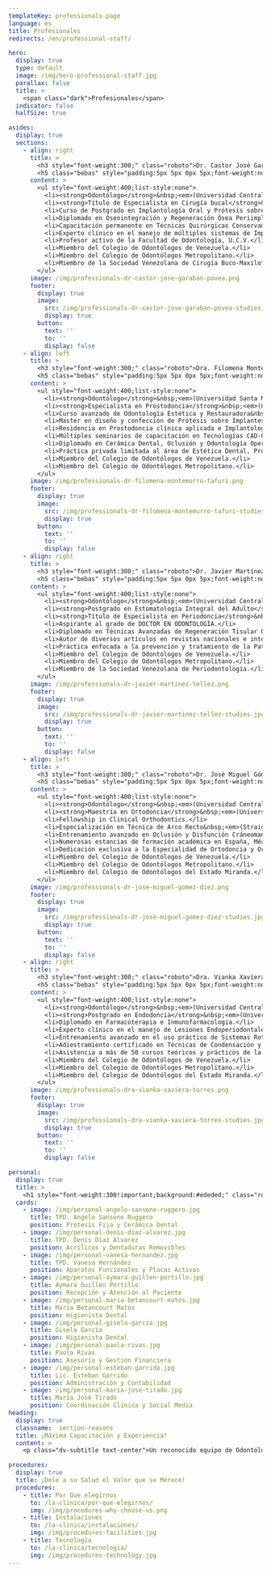 ```yaml
---
templateKey: professionals-page
language: es
title: Profesionales
redirects: /en/professional-staff/

hero:
  display: true
  type: default
  image: /img/hero-professional-staff.jpg
  parallax: false
  title: >
    <span class="dark">Profesionales</span>
  indicator: false
  halfSize: true

asides:
  display: true
  sections:
    - align: right
      title: >
        <h3 style="font-weight:300;" class="roboto">Dr. Castor José Garabán Povea</h3>
        <h5 class="bebas" style="padding:5px 5px 0px 5px;font-weight:normal;letter-spacing:2px;background:#333;color:#fff">CIRUGÍA BUCAL - IMPLANTES</h5>
      content: >
        <ul style="font-weight:400;list-style:none">
          <li><strong>Odontólogo</strong>&nbsp;<em>(Universidad Central de Venezuela, 1994)</em>.</li>
          <li><strong>Título de Especialista en Cirugía bucal</strong>&nbsp;<em>(Universidad Central de Venezuela, 2006)</em>.</li>
          <li>Curso de Postgrado en Implantología Oral y Prótesis sobre Implantes.</li>
          <li>Diplomado en Oseointegración y Regeneración Ósea Periimplantar.</li>
          <li>Capacitación permanente en Técnicas Quirúrgicas Conservadoras y Microinvasivas.</li>
          <li>Experto clínico en el manejo de múltiples sistemas de Implantología Oral Avanzada.</li>
          <li>Profesor activo de la Facultad de Odontología, U.C.V.</li>
          <li>Miembro del Colegio de Odontólogos de Venezuela.</li>
          <li>Miembro del Colegio de Odontólogos Metropolitano.</li>
          <li>Miembro de la Sociedad Venezolana de Cirugía Buco-Maxilofacial&nbsp;<em>(S.V.C.B.M.F.)</em>.</li>
        </ul>
      image: /img/professionals-dr-castor-jose-garaban-povea.png
      footer:
        display: true
        image:
          src: /img/professionals-dr-castor-jose-garaban-povea-studies.jpg
          display: true
        button:
          text: ''
          to: ''
          display: false
    - align: left
      title: >
        <h3 style="font-weight:300;" class="roboto">Dra. Filomena Montemurro Tafuri</h3>
        <h5 class="bebas" style="padding:5px 5px 0px 5px;font-weight:normal;letter-spacing:2px;background:#333;color:#fff">PRÓTESIS - ESTÉTICA DENTAL</h5>
      content: >
        <ul style="font-weight:400;list-style:none">
          <li><strong>Odontólogo</strong>&nbsp;<em>(Universidad Santa María, 2001)</em>.</li>
          <li><strong>Especialista en Prostodoncia</strong>&nbsp;<em>(Collegio dei Docenti di Odontoiatria, Italia, 2003).</em></li>
          <li>Curso avanzado de Odontología Estética y Restauradora&nbsp;<em>(U.S.M., 2004).</em></li>
          <li>Master en diseño y confección de Prótesis sobre Implantes.</li>
          <li>Residencia en Prostodoncia clínica aplicada e Implantología.</li>
          <li>Múltiples seminarios de capacitación en Tecnologías CAD-CAM y Diseño de Sonrisa.</li>
          <li>Diplomado en Cerámica Dental, Oclusión y Odontología Operatoria.</li>
          <li>Práctica privada limitada al área de Estética Dental, Prótesis y Rehabilitación Oral.</li>
          <li>Miembro del Colegio de Odontólogos de Venezuela.</li>
          <li>Miembro del Colegio de Odontólogos Metropolitano.</li>
        </ul>
      image: /img/professionals-dr-filomena-montemurro-tafuri.png
      footer:
        display: true
        image:
          src: /img/professionals-dr-filomena-montemurro-tafuri-studies.jpg
          display: true
        button:
          text: ''
          to: ''
          display: false
    - align: right
      title: >
        <h3 style="font-weight:300;" class="roboto">Dr. Javier Martínez Téllez</h3>
        <h5 class="bebas" style="padding:5px 5px 0px 5px;font-weight:normal;letter-spacing:2px;background:#333;color:#fff">ODONTOLOGÍA GENERAL - PERIODONCIA</h5>
      content: >
        <ul style="font-weight:400;list-style:none">
          <li><strong>Odontólogo</strong>&nbsp;<em>(Universidad Central de Venezuela, 2000).</em></li>
          <li><strong>Postgrado en Estomatología Integral del Adulto</strong>&nbsp;<em>(Universidad Santa María, 2004).</em></li>
          <li><strong>Título de Especialista en Periodoncia</strong>&nbsp;<em>(Universidad Central de Venezuela, 2014).</em></li>
          <li>Aspirante al grado de DOCTOR EN ODONTOLOGÍA.</li>
          <li>Diplomado en Técnicas Avanzadas de Regeneración Tisular Guiada.</li>
          <li>Autor de diversos artículos en revistas nacionales e internacionales.</li>
          <li>Práctica enfocada a la prevención y tratamiento de la Patología Periodontal.</li>
          <li>Miembro del Colegio de Odontólogos de Venezuela.</li>
          <li>Miembro del Colegio de Odontólogos Metropolitano.</li>
          <li>Miembro de la Sociedad Venezolana de Periodontología.</li>
        </ul>
      image: /img/professionals-dr-javier-martinez-tellez.png
      footer:
        display: true
        image:
          src: /img/professionals-dr-javier-martinez-tellez-studies.jpg
          display: true
        button:
          text: ''
          to: ''
          display: false
    - align: left
      title: >
        <h3 style="font-weight:300;" class="roboto">Dr. José Miguel Gómez Díez</h3>
        <h5 class="bebas" style="padding:5px 5px 0px 5px;font-weight:normal;letter-spacing:2px;background:#333;color:#fff">ORTODONCIA - ORTOPEDIA DENTOFACIAL</h5>
      content: >
        <ul style="font-weight:400;list-style:none">
          <li><strong>Odontólogo</strong>&nbsp;<em>(Universidad Central de Venezuela, 1996).</em></li>
          <li><strong>Maestría en Ortodoncia</strong>&nbsp;<em>(Universidad Autónoma de Tamaulipas, México, 2003).</em></li>
          <li>Fellowship in Clinical Orthodontics.</li>
          <li>Especialización en Técnica de Arco Recto&nbsp;<em>(Straigth Wire System).</em></li>
          <li>Entrenamiento avanzado en Oclusión y Disfunción Cráneomandibular.</li>
          <li>Numerosas estancias de formación académica en España, México y USA.</li>
          <li>Dedicación exclusiva a la Especialidad de Ortodoncia y Ortopedia Dentofacial.</li>
          <li>Miembro del Colegio de Odontólogos de Venezuela.</li>
          <li>Miembro del Colegio de Odontólogos Metropolitano.</li>
          <li>Miembro del Colegio de Odontólogos del Estado Miranda.</li>
        </ul>
      image: /img/professionals-dr-jose-miguel-gomez-diez.png
      footer:
        display: true
        image:
          src: /img/professionals-dr-jose-miguel-gomez-diez-studies.jpg
          display: true
        button:
          text: ''
          to: ''
          display: false
    - align: right
      title: >
        <h3 style="font-weight:300;" class="roboto">Dra. Vianka Xaviera Torres</h3>
        <h5 class="bebas" style="padding:5px 5px 0px 5px;font-weight:normal;letter-spacing:2px;background:#333;color:#fff">ODONTOLOGÍA GENERAL - ENDODONCIA</h5>
      content: >
        <ul style="font-weight:400;list-style:none">
          <li><strong>Odontólogo</strong>&nbsp;<em>(Universidad Central de Venezuela, 2000).</em></li>
          <li><strong>Postgrado en Endodoncia</strong>&nbsp;<em>(Universidad Autónoma de Tamaulipas, México, 2003)</em>.</li>
          <li>Diplomado en Farmacoterapia e Inmunofarmacología.</li>
          <li>Experto clínico en el manejo de Lesiones Endoperiodontales y Endoprotésicas.</li>
          <li>Entrenamiento avanzado en el uso práctico de Sistemas Rotatorios de Níquel-Titanio.</li>
          <li>Adiestramiento certificado en Técnicas de Condensación y Obturación Termoplástica.</li>
          <li>Asistencia a más de 50 cursos teóricos y prácticos de la Especialidad.</li>
          <li>Miembro del Colegio de Odontólogos de Venezuela.</li>
          <li>Miembro del Colegio de Odontólogos Metropolitano.</li>
          <li>Miembro del Colegio de Odontólogos del Estado Miranda.</li>
        </ul>
      image: /img/professionals-dra-vianka-xaviera-torres.png
      footer:
        display: true
        image:
          src: /img/professionals-dra-vianka-xaviera-torres-studies.jpg
          display: true
        button:
          text: ''
          to: ''
          display: false

personal:
  display: true
  title: >
    <h1 style="font-weight:300!important;background:#ededed;" class="roboto dark">Personal de Clínica, Laboratorio y Administración</h1>
  cards:
    - image: /img/personal-angelo-sansone-ruggero.jpg
      title: TPD. Angelo Sansone Ruggero
      position: Prótesis Fija y Cerámica Dental
    - image: /img/personal-denis-diaz-alvarez.jpg
      title: TPD. Denis Díaz Álvarez
      position: Acrílicos y Dentaduras Removibles
    - image: /img/personal-vanesa-hernandez.jpg
      title: TPD. Vanesa Hernández
      position: Aparatos Funcionales y Placas Activas
    - image: /img/personal-aymara-guillen-portillo.jpg
      title: Aymara Guillén Portillo
      position: Recepción y Atención al Paciente
    - image: /img/personal-maria-betancourt-matos.jpg
      title: María Betancourt Matos
      position: Higienista Dental
    - image: /img/personal-gisela-garcia.jpg
      title: Gisela García
      position: Higienista Dental
    - image: /img/personal-paola-rivas.jpg
      title: Paola Rivas
      position: Asesoría y Gestión Financiera
    - image: /img/personal-esteban-garrido.jpg
      title: Lic. Esteban Garrido
      position: Administración y Contabilidad
    - image: /img/personal-maria-jose-tirado.jpg
      title: María José Tirado
      position: Coordinación Clínica y Social Media
heading:
  display: true
  classname:  section-reasons
  title: ¡Máxima Capacitación y Experiencia!
  content: >
    <p class="dv-subtitle text-center">Un reconocido equipo de Odontólogos Especialistas con amplia formación académica de cuarto nivel, larga trayectoria asistencial y sólido liderazgo en la profesión; plenamente identificado con la excelencia y óptima calidad de servicio.</p>

procedures:
  display: true
  title: ¡Dele a su Salud el Valor que se Merece!
  procedures:
    - title: Por Que elegirnos
      to: /la-clinica/por-que-elegirnos/
      img: /img/procedures-why-choose-us.png
    - title: Instalaciones
      to: /la-clinica/instalaciones/
      img: /img/procedures-facilities.jpg
    - title: Tecnología
      to: /la-clinica/tecnologia/
      img: /img/procedures-technology.jpg
---
```

